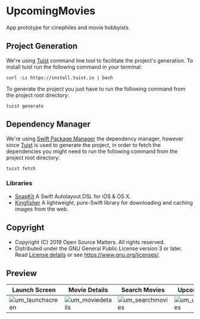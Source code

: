 # UpcomingMovies
App prototype for cinephiles and movie hobbyists.

## Project Generation
We're using [Tuist](https://docs.tuist.io/tutorial/get-started) command line tool to facilitate the project's generation.
To install tuist run the following command in your terminal:
```
curl -Ls https://install.tuist.io | bash
```
To generate the project you just have to run the following command from the project root directory:
```
tuist generate
```

## Dependency Manager
We're using [Swift Package Manager](https://www.swift.org/package-manager/) the dependency manager, however since [Tuist](https://tuist.io/) is used to generate the project, in order to fetch the dependencies you might need to run the following command from the project root directory:
```
tuist fetch
```

### Libraries
+ [SnapKit](https://github.com/SnapKit/SnapKit) A Swift Autolayout DSL for iOS & OS X.
+ [Kingfisher](https://github.com/onevcat/Kingfisher) A lightweight, pure-Swift library for downloading and caching images from the web.

## Copyright
* Copyright (C) 2019 Open Source Matters. All rights reserved.
* Distributed under the GNU General Public License version 3 or later. Read [License details](LICENSE.md) or see <https://www.gnu.org/licenses/>.


## Preview

|   Launch Screen   |    Movie Details    | Search Movies | Upcoming Movies |
|-------------------|---------------------|---------------|-----------------|
| ![um_launchscreen](https://user-images.githubusercontent.com/1212083/52572222-4f238780-2de5-11e9-93f1-103e87f2d39c.png) | ![um_moviedetails](https://user-images.githubusercontent.com/1212083/52572223-4f238780-2de5-11e9-8896-1035ebc46c6d.png) | ![um_searchmovies](https://user-images.githubusercontent.com/1212083/52572224-4f238780-2de5-11e9-8be9-327e2fd1e80f.png) | ![um_upcomingmovies](https://user-images.githubusercontent.com/1212083/52572226-4f238780-2de5-11e9-8bd7-f96fdf9ba82a.png) |
